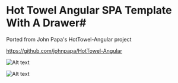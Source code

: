 # Hot Towel Angular SPA Template With A Drawer#

Ported from John Papa's HotTowel-Angular project

https://github.com/johnpapa/HotTowel-Angular

![Alt text](http://allenbuckley.com/wp-content/uploads/2014/08/HotTowel-Angular-Drawer-Hidden.png "HotTowel Angular Drawer Hidden")

![Alt text](http://allenbuckley.com/wp-content/uploads/2014/08/HotTowel-Angular-Drawer.png "HotTowel Angular Drawer")